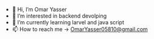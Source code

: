 - 👋 Hi, I’m Omar Yasser
- 👀 I’m interested in backend devolping
- 🌱 I’m currently learning larvel and java script
- 📫 How to reach me -> OmarYasser05810@gmail.com
